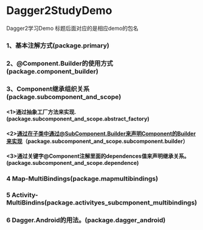 # Dagger2StudyDemo
Dagger2学习Demo
标题后面对应的是相应demo的包名
### 1、基本注解方式(package.primary)

### 2、@Component.Builder的使用方式(package.component_builder)

### 3、Component继承组织关系(package.subcomponent_and_scope)
#### <1>通过抽象工厂方法来实现.(package.subcomponent_and_scope.abstract_factory)
#### <2>通过在子类中通过@SubComponent.Builder来声明Component的Builder来实现（package.subcomponent_and_scope.subcomponent.builder）
#### <3>通过关键字@Component注解里面的dependences值来声明继承关系。(package.subcomponent_and_scope.dependence)  

  
### 4 Map-MultiBindings(package.mapmultibindings)  
  
### 5 Activity-MultiBindins(package.activityes_subcmponent_multibindings)   
  
### 6 Dagger.Android的用法。(package.dagger_android)
